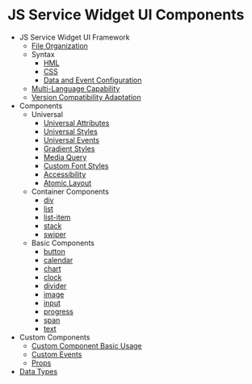 # JS Service Widget UI Components

- JS Service Widget UI Framework
  - [File Organization](js-service-widget-file.md)
  - Syntax
    - [HML](js-service-widget-syntax-hml.md)
    - [CSS](js-service-widget-syntax-css.md)
    - [Data and Event Configuration](js-service-widget-configuration.md)
  - [Multi-Language Capability](js-service-widget-multiple-languages.md)
  - [Version Compatibility Adaptation](js-service-widget-version-compatibility.md)
- Components
  - Universal
    - [Universal Attributes](js-service-widget-common-attributes.md)
    - [Universal Styles](js-service-widget-common-styles.md)
    - [Universal Events](js-service-widget-common-events.md)
    - [Gradient Styles](js-service-widget-common-gradient.md)
    - [Media Query](js-service-widget-common-mediaquery.md)
    - [Custom Font Styles](js-service-widget-common-customizing-font.md)
    - [Accessibility](js-service-widget-common-accessibility.md)
    - [Atomic Layout](js-service-widget-common-atomic-layout.md)
  - Container Components
    - [div](js-service-widget-container-div.md)
    - [list](js-service-widget-container-list.md)
    - [list-item](js-service-widget-container-list-item.md)
    - [stack](js-service-widget-container-stack.md)
    - [swiper](js-service-widget-container-swiper.md)
  - Basic Components
    - [button](js-service-widget-basic-button.md)
    - [calendar](js-service-widget-basic-calendar.md)
    - [chart](js-service-widget-basic-chart.md)
    - [clock](js-service-widget-basic-clock.md)
    - [divider](js-service-widget-basic-divider.md)
    - [image](js-service-widget-basic-image.md)
    - [input](js-service-widget-basic-input.md)
    - [progress](js-service-widget-basic-progress.md)
    - [span](js-service-widget-basic-span.md)
    - [text](js-service-widget-basic-text.md)
- Custom Components
    - [Custom Component Basic Usage](js-service-widget-custom-basic-usage.md)
    - [Custom Events](js-service-widget-custom-events.md)
    - [Props](js-service-widget-custom-props.md)
- [Data Types](js-service-widget-appendix-types.md)
